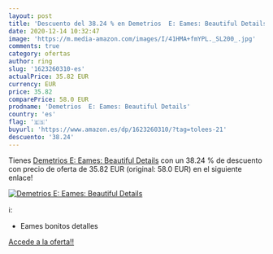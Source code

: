 ```yaml
---
layout: post
title: 'Descuento del 38.24 % en Demetrios  E: Eames: Beautiful Details'
date: 2020-12-14 10:32:47
image: 'https://m.media-amazon.com/images/I/41HMA+fmYPL._SL200_.jpg'
comments: true
category: ofertas
author: ring
slug: '1623260310-es'
actualPrice: 35.82 EUR
currency: EUR
price: 35.82
comparePrice: 58.0 EUR
prodname: 'Demetrios  E: Eames: Beautiful Details'
country: 'es'
flag: '🇪🇸'
buyurl: 'https://www.amazon.es/dp/1623260310/?tag=tolees-21'
descuento: '38.24'
---
```


Tienes [Demetrios  E: Eames: Beautiful Details](https://www.amazon.es/dp/1623260310/?tag=tolees-21) con un 38.24 % de descuento con precio de oferta de 35.82 EUR (original: 58.0 EUR) en el siguiente enlace!

[![Demetrios  E: Eames: Beautiful Details](https://m.media-amazon.com/images/I/41HMA+fmYPL._SL200_.jpg)](https://www.amazon.es/dp/1623260310/?tag=tolees-21)

ℹ️:

- Eames bonitos detalles

[Accede a la oferta!!](https://www.amazon.es/dp/1623260310/?tag=tolees-21)
